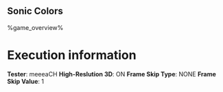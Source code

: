 ## Sonic Colors

%game_overview%

# Execution information

**Tester**: meeeaCH
**High-Reslution 3D**: ON
**Frame Skip Type**: NONE
**Frame Skip Value**: 1
